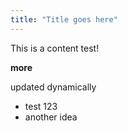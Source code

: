 ```yaml
---
title: "Title goes here"
---
```

 
This is a content test!

**more**

updated dynamically

- test 123
- another idea

